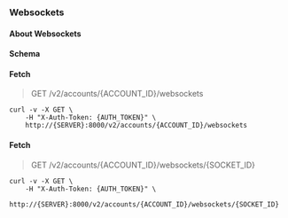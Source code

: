 ### Websockets

#### About Websockets

#### Schema



#### Fetch

> GET /v2/accounts/{ACCOUNT_ID}/websockets

```shell
curl -v -X GET \
    -H "X-Auth-Token: {AUTH_TOKEN}" \
    http://{SERVER}:8000/v2/accounts/{ACCOUNT_ID}/websockets
```

#### Fetch

> GET /v2/accounts/{ACCOUNT_ID}/websockets/{SOCKET_ID}

```shell
curl -v -X GET \
    -H "X-Auth-Token: {AUTH_TOKEN}" \
    http://{SERVER}:8000/v2/accounts/{ACCOUNT_ID}/websockets/{SOCKET_ID}
```

